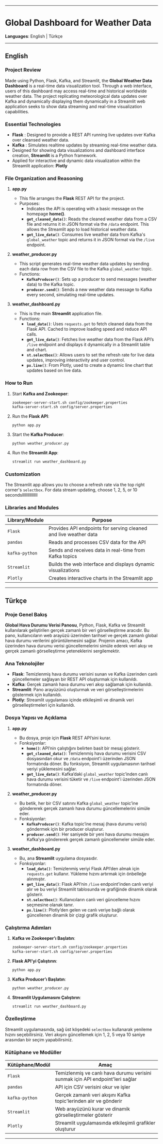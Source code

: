 ***

# Global Dashboard for Weather Data

**Languages**: English | Türkçe

---

## English

### Project Review

Made using Python, Flask, Kafka, and Streamlit, the **Global Weather Data Dashboard** is a real-time data visualization tool. Through a web interface, users of this dashboard may access real-time and historical worldwide weather data. The project replicating meteorological data updates over Kafka and dynamically displaying them dynamically in a Streamlit web application seeks to show data streaming and real-time visualization capabilities.
### Essential Technologies

- **Flask** : Designed to provide a REST API running live updates over Kafka over cleansed weather data.
- **Kafka** : Simulates realtime updates by streaming real-time weather data.
- Designed for showing data visualizations and dashboard interface creation, **Streamlit** is a Python framework.
- Applied for interactive and dynamic data visualization within the Streamlit application: **Plotly**

### File Organization and Reasoning

1. **app.py**
   - This file arranges the **Flask** REST API for the project.
   - Purposes:
     -   Indicates the API is operating with a basic message on the homepage **home()**.
     - **`get_cleaned_data()`**: Reads the cleaned weather data from a CSV file and returns it in JSON format via the `/data` endpoint. This allows the Streamlit app to load historical weather data.
     - **`get_live_data()`**: Consumes live weather data from Kafka's `global_weather` topic and returns it in JSON format via the `/live` endpoint.

2. **weather_producer.py**
   - This script generates real-time weather data updates by sending each data row from the CSV file to the Kafka `global_weather` topic.
   - Functions:
     - **`KafkaProducer()`**: Sets up a producer to send messages (weather data) to the Kafka topic.
     - **`producer.send()`**: Sends a new weather data message to Kafka every second, simulating real-time updates.

3. **weather_dashboard.py**
   - This is the main **Streamlit** application file.
   - Functions:
     - **`load_data()`**: Uses `requests.get` to fetch cleaned data from the Flask API. Cached to improve loading speed and reduce API calls.
     - **`get_live_data()`**: Fetches live weather data from the Flask API’s `/live` endpoint and displays it dynamically in a Streamlit table and chart.
     - **`st.selectbox()`**: Allows users to set the refresh rate for live data updates, improving interactivity and user control.
     - **`px.line()`**: From Plotly, used to create a dynamic line chart that updates based on live data.

### How to Run

1. Start **Kafka and Zookeeper**:
   ```bash
   zookeeper-server-start.sh config/zookeeper.properties
   kafka-server-start.sh config/server.properties
   ```

2. Run the **Flask API**:
   ```bash
   python app.py
   ```

3. Start the **Kafka Producer**:
   ```bash
   python weather_producer.py
   ```

4. Run the **Streamlit App**:
   ```bash
   streamlit run weather_dashboard.py
   ```

### Customization

The Streamlit app allows you to choose a refresh rate via the top right corner's `selectbox`. For data stream updating, choose 1, 2, 5, or 10 secondslllllllllllllll
### Libraries and Modules

| Library/Module  | Purpose |
|-----------------|---------|
| `Flask`         | Provides API endpoints for serving cleaned and live weather data |
| `pandas`        | Reads and processes CSV data for the API |
| `kafka-python`  | Sends and receives data in real-time from Kafka topics |
| `Streamlit`     | Builds the web interface and displays dynamic visualizations |
| `Plotly`        | Creates interactive charts in the Streamlit app |

---

## Türkçe

### Proje Genel Bakış

**Global Hava Durumu Verisi Panosu**, Python, Flask, Kafka ve Streamlit kullanılarak geliştirilen gerçek zamanlı bir veri görselleştirme aracıdır. Bu pano, kullanıcıların web arayüzü üzerinden tarihsel ve gerçek zamanlı global hava durumu verilerini görüntülemesini sağlar. Projenin amacı, Kafka üzerinden hava durumu verisi güncellemelerini simüle ederek veri akışı ve gerçek zamanlı görselleştirme yeteneklerini sergilemektir.

### Ana Teknolojiler

- **Flask**: Temizlenmiş hava durumu verisini sunan ve Kafka üzerinden canlı güncellemeler sağlayan bir REST API oluşturmak için kullanıldı.
- **Kafka**: Gerçek zamanlı hava durumu veri akışı sağlamak için kullanıldı.
- **Streamlit**: Pano arayüzünü oluşturmak ve veri görselleştirmelerini göstermek için kullanıldı.
- **Plotly**: Streamlit uygulaması içinde etkileşimli ve dinamik veri görselleştirmeleri için kullanıldı.

### Dosya Yapısı ve Açıklama

1. **app.py**
   - Bu dosya, proje için **Flask** REST API’sini kurar.
   - Fonksiyonlar:
     - **`home()`**: API’nin çalıştığını belirten basit bir mesaj gösterir.
     - **`get_cleaned_data()`**: Temizlenmiş hava durumu verisini CSV dosyasından okur ve `/data` endpoint'i üzerinden JSON formatında döner. Bu fonksiyon, Streamlit uygulamasının tarihsel veriyi yüklemesini sağlar.
     - **`get_live_data()`**: Kafka’daki `global_weather` topic’inden canlı hava durumu verisini tüketir ve `/live` endpoint'i üzerinden JSON formatında döner.

2. **weather_producer.py**
   - Bu betik, her bir CSV satırını Kafka `global_weather` topic’ine göndererek gerçek zamanlı hava durumu güncellemelerini simüle eder.
   - Fonksiyonlar:
     - **`KafkaProducer()`**: Kafka topic’ine mesaj (hava durumu verisi) göndermek için bir producer oluşturur.
     - **`producer.send()`**: Her saniyede bir yeni hava durumu mesajını Kafka’ya göndererek gerçek zamanlı güncellemeler simüle eder.

3. **weather_dashboard.py**
   - Bu, ana **Streamlit** uygulama dosyasıdır.
   - Fonksiyonlar:
     - **`load_data()`**: Temizlenmiş veriyi Flask API’den almak için `requests.get` kullanır. Yükleme hızını artırmak için önbelleğe alınmıştır.
     - **`get_live_data()`**: Flask API’nin `/live` endpoint'inden canlı veriyi alır ve bu veriyi Streamlit tablosunda ve grafiğinde dinamik olarak gösterir.
     - **`st.selectbox()`**: Kullanıcıların canlı veri güncelleme hızını seçmesine olanak tanır.
     - **`px.line()`**: Plotly’den gelen ve canlı veriye bağlı olarak güncellenen dinamik bir çizgi grafik oluşturur.

### Çalıştırma Adımları

1. **Kafka ve Zookeeper’ı Başlatın**:
   ```bash
   zookeeper-server-start.sh config/zookeeper.properties
   kafka-server-start.sh config/server.properties
   ```

2. **Flask API’yi Çalıştırın**:
   ```bash
   python app.py
   ```

3. **Kafka Producer’ı Başlatın**:
   ```bash
   python weather_producer.py
   ```

4. **Streamlit Uygulamasını Çalıştırın**:
   ```bash
   streamlit run weather_dashboard.py
   ```

### Özelleştirme

Streamlit uygulamasında, sağ üst köşedeki `selectbox` kullanarak yenileme hızını seçebilirsiniz. Veri akışını güncellemek için 1, 2, 5 veya 10 saniye arasından bir seçim yapabilirsiniz.

### Kütüphane ve Modüller

| Kütüphane/Modül  | Amaç |
|------------------|------|
| `Flask`          | Temizlenmiş ve canlı hava durumu verisini sunmak için API endpoint'leri sağlar |
| `pandas`         | API için CSV verisini okur ve işler |
| `kafka-python`   | Gerçek zamanlı veri akışını Kafka topic'lerinden alır ve gönderir |
| `Streamlit`      | Web arayüzünü kurar ve dinamik görselleştirmeler gösterir |
| `Plotly`         | Streamlit uygulamasında etkileşimli grafikler oluşturur |

---